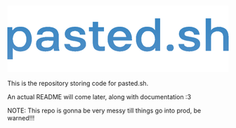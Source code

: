 ![pasted.sh](app/static/img/pastedlogo.png)

This is the repository storing code for pasted.sh.

An actual README will come later, along with documentation :3

NOTE: This repo is gonna be very messy till things go into prod, be warned!!!
